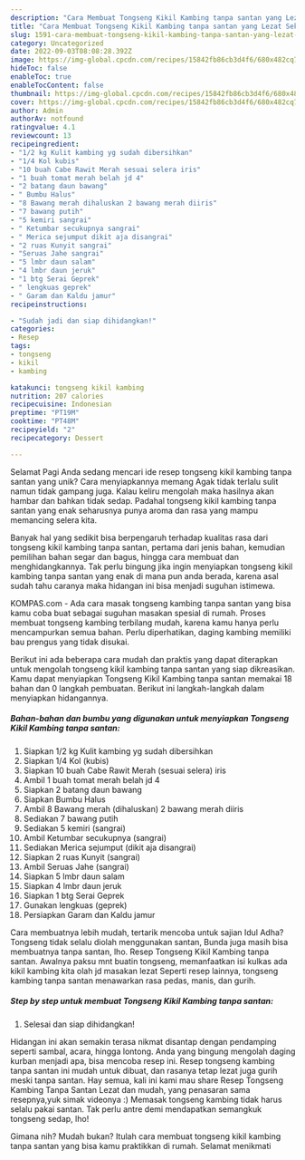 ```yaml
---
description: "Cara Membuat Tongseng Kikil Kambing tanpa santan yang Lezat Sekali, Sempurna"
title: "Cara Membuat Tongseng Kikil Kambing tanpa santan yang Lezat Sekali, Sempurna"
slug: 1591-cara-membuat-tongseng-kikil-kambing-tanpa-santan-yang-lezat-sekali-sempurna
category: Uncategorized
date: 2022-09-03T08:08:28.392Z
image: https://img-global.cpcdn.com/recipes/15842fb86cb3d4f6/680x482cq70/tongseng-kikil-kambing-tanpa-santan-foto-resep-utama.jpg
hideToc: false
enableToc: true
enableTocContent: false
thumbnail: https://img-global.cpcdn.com/recipes/15842fb86cb3d4f6/680x482cq70/tongseng-kikil-kambing-tanpa-santan-foto-resep-utama.jpg
cover: https://img-global.cpcdn.com/recipes/15842fb86cb3d4f6/680x482cq70/tongseng-kikil-kambing-tanpa-santan-foto-resep-utama.jpg
author: Admin
authorAv: notfound
ratingvalue: 4.1
reviewcount: 13
recipeingredient:
- "1/2 kg Kulit kambing yg sudah dibersihkan"
- "1/4 Kol kubis"
- "10 buah Cabe Rawit Merah sesuai selera iris"
- "1 buah tomat merah belah jd 4"
- "2 batang daun bawang"
- " Bumbu Halus"
- "8 Bawang merah dihaluskan 2 bawang merah diiris"
- "7 bawang putih"
- "5 kemiri sangrai"
- " Ketumbar secukupnya sangrai"
- " Merica sejumput dikit aja disangrai"
- "2 ruas Kunyit sangrai"
- "Seruas Jahe sangrai"
- "5 lmbr daun salam"
- "4 lmbr daun jeruk"
- "1 btg Serai Geprek"
- " lengkuas geprek"
- " Garam dan Kaldu jamur"
recipeinstructions:

- "Sudah jadi dan siap dihidangkan!"
categories:
- Resep
tags:
- tongseng
- kikil
- kambing

katakunci: tongseng kikil kambing 
nutrition: 207 calories
recipecuisine: Indonesian
preptime: "PT19M"
cooktime: "PT48M"
recipeyield: "2"
recipecategory: Dessert

---
```



Selamat Pagi Anda sedang mencari ide resep tongseng kikil kambing tanpa santan yang unik? Cara menyiapkannya memang Agak tidak terlalu sulit namun tidak gampang juga. Kalau keliru mengolah maka hasilnya akan hambar dan bahkan tidak sedap. Padahal tongseng kikil kambing tanpa santan yang enak seharusnya punya aroma dan rasa yang mampu memancing selera kita.


Banyak hal yang sedikit bisa berpengaruh terhadap kualitas rasa dari tongseng kikil kambing tanpa santan, pertama dari jenis bahan, kemudian pemilihan bahan segar dan bagus, hingga cara membuat dan menghidangkannya. Tak perlu bingung jika ingin menyiapkan tongseng kikil kambing tanpa santan yang enak di mana pun anda berada, karena asal sudah tahu caranya maka hidangan ini bisa menjadi suguhan istimewa.

KOMPAS.com - Ada cara masak tongseng kambing tanpa santan yang bisa kamu coba buat sebagai suguhan masakan spesial di rumah. Proses membuat tongseng kambing terbilang mudah, karena kamu hanya perlu mencampurkan semua bahan. Perlu diperhatikan, daging kambing memiliki bau prengus yang tidak disukai.


Berikut ini ada beberapa cara mudah dan praktis yang dapat diterapkan untuk mengolah tongseng kikil kambing tanpa santan yang siap dikreasikan. Kamu dapat menyiapkan Tongseng Kikil Kambing tanpa santan memakai 18 bahan dan 0 langkah pembuatan. Berikut ini langkah-langkah dalam menyiapkan hidangannya.

<!--inarticleads1-->

##### Bahan-bahan dan bumbu yang digunakan untuk menyiapkan Tongseng Kikil Kambing tanpa santan:

1. Siapkan 1/2 kg Kulit kambing yg sudah dibersihkan
1. Siapkan 1/4 Kol (kubis)
1. Siapkan 10 buah Cabe Rawit Merah (sesuai selera) iris
1. Ambil 1 buah tomat merah belah jd 4
1. Siapkan 2 batang daun bawang
1. Siapkan  Bumbu Halus
1. Ambil 8 Bawang merah (dihaluskan) 2 bawang merah diiris
1. Sediakan 7 bawang putih
1. Sediakan 5 kemiri (sangrai)
1. Ambil  Ketumbar secukupnya (sangrai)
1. Sediakan  Merica sejumput (dikit aja disangrai)
1. Siapkan 2 ruas Kunyit (sangrai)
1. Ambil Seruas Jahe (sangrai)
1. Siapkan 5 lmbr daun salam
1. Siapkan 4 lmbr daun jeruk
1. Siapkan 1 btg Serai Geprek
1. Gunakan  lengkuas (geprek)
1. Persiapkan  Garam dan Kaldu jamur


Cara membuatnya lebih mudah, tertarik mencoba untuk sajian Idul Adha? Tongseng tidak selalu diolah menggunakan santan, Bunda juga masih bisa membuatnya tanpa santan, lho. Resep Tongseng Kikil Kambing tanpa santan. Awalnya paksu mnt buatin tongseng, memanfaatkan isi kulkas ada kikil kambing kita olah jd masakan lezat Seperti resep lainnya, tongseng kambing tanpa santan menawarkan rasa pedas, manis, dan gurih. 

<!--inarticleads2-->

##### Step by step untuk membuat Tongseng Kikil Kambing tanpa santan:


1. Selesai dan siap dihidangkan!

Hidangan ini akan semakin terasa nikmat disantap dengan pendamping seperti sambal, acara, hingga lontong. Anda yang bingung mengolah daging kurban menjadi apa, bisa mencoba resep ini. Resep tongseng kambing tanpa santan ini mudah untuk dibuat, dan rasanya tetap lezat juga gurih meski tanpa santan. Hay semua, kali ini kami mau share Resep Tongseng Kambing Tanpa Santan Lezat dan mudah, yang penasaran sama resepnya,yuk simak videonya :) Memasak tongseng kambing tidak harus selalu pakai santan. Tak perlu antre demi mendapatkan semangkuk tongseng sedap, lho! 

Gimana nih? Mudah bukan? Itulah cara membuat tongseng kikil kambing tanpa santan yang bisa kamu praktikkan di rumah. Selamat menikmati
